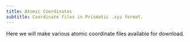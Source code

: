 ```yaml
---
title: Atomic Coordinates
subtitle: Coordinate files in Prismatic .xyz format.
---
```



Here we will make various atomic coordinate files available for download.

